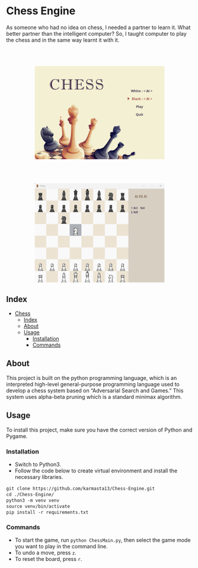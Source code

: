 # Chess Engine

As someone who had no idea on chess, I needed a partner to learn it. What better partner than the intelligent computer? So, I taught computer to play the chess and in the same way learnt it with it. 
</br>


</br></br>

<p align="center">
    <img src="./images/firstScreen.png" width="350"/>
</p>

<br/><br/>

<p align="center">
	<img src="./images/secondscreen.png" width="350"/>
</p>




## Index
- [Chess](#chess)
  - [Index](#index)
  - [About](#about)
  - [Usage](#usage)
    - [Installation](#installation)
    - [Commands](#commands)

<a name="about"></a>
## About
This project is built on the python programming language, which is an interpreted high-level general-purpose programming language used to develop a chess system based on “Adversarial Search and Games.” This system uses alpha-beta pruning which is a standard minimax algorithm. 

<a name="usage"></a>
## Usage
To install this project, make sure you have the correct version of Python and Pygame. 

<a name="installation"></a>
### Installation
- Switch to Python3.
- Follow the code below to create virtual environment and install the necessary libraries.
```
git clone https://github.com/karmasta13/Chess-Engine.git
cd ./Chess-Engine/
python3 -m venv venv
source venv/bin/activate
pip install -r requirements.txt
```

<a name="commands"></a>
### Commands
- To start the game, run `python ChessMain.py`, then select the game mode you want to play in the command line.
- To undo a move, press `z`.
- To reset the board, press `r`.
